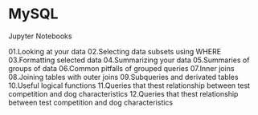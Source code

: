 # MySQL
Jupyter Notebooks

01.Looking at your data
02.Selecting data subsets using WHERE
03.Formatting selected data
04.Summarizing your data
05.Summaries of groups of data
06.Common pitfalls of grouped queries
07.Inner joins
08.Joining tables with outer joins
09.Subqueries and derivated tables
10.Useful logical functions
11.Queries that thest relationship between test competition and dog characteristics
12.Queries that thest relationship between test competition and dog characteristics
